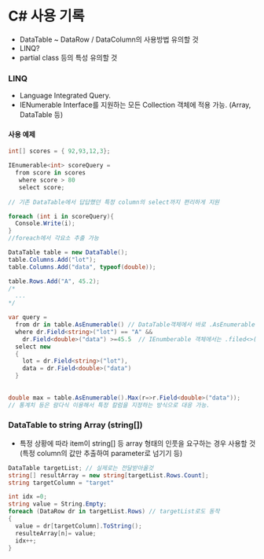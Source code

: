 # C# 사용 기록

- DataTable ~ DataRow / DataColumn의 사용방법 유의할 것
- LINQ?
- partial class 등의 특성 유의할 것

### LINQ
- Language Integrated Query.
- IENumerable Interface를 지원하는 모든 Collection 객체에 적용 가능. (Array, DataTable 등)

#### 사용 예제
```c#
int[] scores = { 92,93,12,3};

IEnumerable<int> scoreQuery = 
  from score in scores
   where score > 80
   select score;
   
// 기존 DataTable에서 답답했던 특정 column의 select까지 편리하게 지원

foreach (int i in scoreQuery){
  Console.Write(i);
}
//foreach에서 각요소 추출 가능
```

```c#
DataTable table = new DataTable();
table.Columns.Add("lot");
table.Columns.Add("data", typeof(double));

table.Rows.Add("A", 45.2);
/*
  ... 
*/

var query = 
  from dr in table.AsEnumerable() // DataTable객체에서 바로 .AsEnumerable()로 변환 유의
  where dr.Field<string>("lot") == "A" &&
    dr.Field<double>("data") >=45.5  // IEnumberable 객체에서는 .filed<>()로 직접 항을 지정하여 조건 적용 가능
  select new
  {
    lot = dr.Field<string>("lot"),
    data = dr.Field<double>("data")
  }
  
  
double max = table.AsEnumerable().Max(r=>r.Field<double>("data"));
// 통계치 등은 람다식 이용해서 특정 칼럼을 지정하는 방식으로 대응 가능.
```

### DataTable to string Array (string[])
- 특정 상황에 따라 item이 string[] 등 array 형태의 인풋을 요구하는 경우 사용할 것 (특정 column의 값만 추출하여 parameter로 넘기기 등)

```c#
DataTable targetList; // 실제로는 전달받아올것
string[] resultArray = new string[targetList.Rows.Count];
string targetColumn = "target"

int idx =0;
string value = String.Empty;
foreach (DataRow dr in targetList.Rows) // targetList로도 동작
{
  value = dr[targetColumn].ToString();
  resulteArray[n]= value;
  idx++;
}
```
